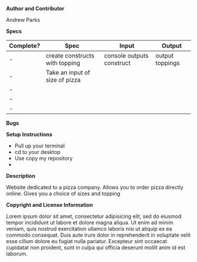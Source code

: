 **Author and Contributor**

Andrew Parks

**Specs**

|Complete?| Spec | Input | Output |
| -|---|---|---|
| -|create constructs with topping|console outputs construct|output toppings|
| -|Take an input of size of pizza|| |
| -|| |  |
| -||| |
| -|  |  | |

**Bugs**


**Setup Instructions**

* Pull up your terminal
* cd to your desktop
* Use copy my repository
*

**Description**

Website dedicated to a pizza company. Allows you to order pizza directly online. Gives you a choice of sizes and topping

**Copyright and License Information**

Lorem ipsum dolor sit amet, consectetur adipisicing elit, sed do eiusmod tempor incididunt ut labore et dolore magna aliqua. Ut enim ad minim veniam, quis nostrud exercitation ullamco laboris nisi ut aliquip ex ea commodo consequat. Duis aute irure dolor in reprehenderit in voluptate velit esse cillum dolore eu fugiat nulla pariatur. Excepteur sint occaecat cupidatat non proident, sunt in culpa qui officia deserunt mollit anim id est laborum.

